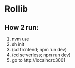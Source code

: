 # Rollib

## How 2 run:
1. nvm use
2. sh init
3. (cd frontend; npm run dev)
4. (cd serverless; npm run dev)
5. go to http://localhost:3001